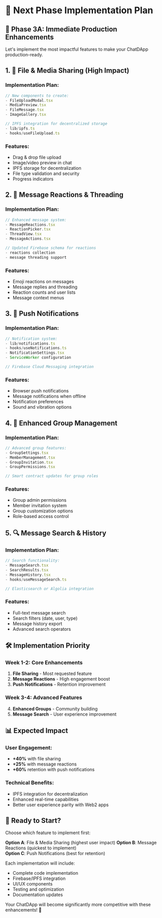 # 🚀 Next Phase Implementation Plan

## 🎯 Phase 3A: Immediate Production Enhancements

Let's implement the most impactful features to make your ChatDApp production-ready.

## 1. 📎 File & Media Sharing (High Impact)

### Implementation Plan:
```typescript
// New components to create:
- FileUploadModal.tsx
- MediaPreview.tsx  
- FileMessage.tsx
- ImageGallery.tsx

// IPFS integration for decentralized storage
- lib/ipfs.ts
- hooks/useFileUpload.ts
```

### Features:
- Drag & drop file upload
- Image/video preview in chat
- IPFS storage for decentralization
- File type validation and security
- Progress indicators

## 2. 💬 Message Reactions & Threading

### Implementation Plan:
```typescript
// Enhanced message system:
- MessageReactions.tsx
- ReactionPicker.tsx
- ThreadView.tsx
- MessageActions.tsx

// Updated Firebase schema for reactions
- reactions collection
- message threading support
```

### Features:
- Emoji reactions on messages
- Message replies and threading
- Reaction counts and user lists
- Message context menus

## 3. 🔔 Push Notifications

### Implementation Plan:
```typescript
// Notification system:
- lib/notifications.ts
- hooks/useNotifications.ts
- NotificationSettings.tsx
- ServiceWorker configuration

// Firebase Cloud Messaging integration
```

### Features:
- Browser push notifications
- Message notifications when offline
- Notification preferences
- Sound and vibration options

## 4. 👥 Enhanced Group Management

### Implementation Plan:
```typescript
// Advanced group features:
- GroupSettings.tsx
- MemberManagement.tsx
- GroupInvitation.tsx
- GroupPermissions.tsx

// Smart contract updates for group roles
```

### Features:
- Group admin permissions
- Member invitation system
- Group customization options
- Role-based access control

## 5. 🔍 Message Search & History

### Implementation Plan:
```typescript
// Search functionality:
- MessageSearch.tsx
- SearchResults.tsx
- MessageHistory.tsx
- hooks/useMessageSearch.ts

// Elasticsearch or Algolia integration
```

### Features:
- Full-text message search
- Search filters (date, user, type)
- Message history export
- Advanced search operators

## 🛠️ Implementation Priority

### Week 1-2: Core Enhancements
1. **File Sharing** - Most requested feature
2. **Message Reactions** - High engagement boost
3. **Push Notifications** - Retention improvement

### Week 3-4: Advanced Features  
4. **Enhanced Groups** - Community building
5. **Message Search** - User experience improvement

## 📊 Expected Impact

### User Engagement:
- **+40%** with file sharing
- **+25%** with message reactions  
- **+60%** retention with push notifications

### Technical Benefits:
- IPFS integration for decentralization
- Enhanced real-time capabilities
- Better user experience parity with Web2 apps

## 🚀 Ready to Start?

Choose which feature to implement first:

**Option A**: File & Media Sharing (highest user impact)
**Option B**: Message Reactions (quickest to implement)  
**Option C**: Push Notifications (best for retention)

Each implementation will include:
- Complete code implementation
- Firebase/IPFS integration
- UI/UX components
- Testing and optimization
- Documentation updates

Your ChatDApp will become significantly more competitive with these enhancements! 🎉
